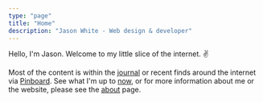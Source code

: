 ```yaml
---
type: "page"
title: "Home"
description: "Jason White - Web design & developer"
---
```


Hello, I'm Jason. Welcome to my little slice of the internet. ✌️

Most of the content is within the [journal](/journal/) or recent finds around the internet via <a href="https://pinboard.in/u:jasonwhite" target="_blank">Pinboard</a>. See what I'm up to [now](/now/), or for more information about me or the website, please see the [about](/about/) page.
